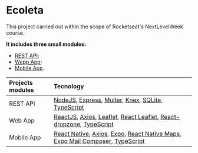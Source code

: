 # Ecoleta
This project carried out within the scope of Rocketseat's NextLevelWeek course.

**It includes three small modules:**
- [REST API](https://github.com/DannyelPina/Ecoleta/tree/master/server "REST API");
- [Wepp App](https://github.com/DannyelPina/Ecoleta/tree/master/web "Wepp App");
- [Mobile App](https://github.com/DannyelPina/Ecoleta/tree/master/mobile "Mobile App").

|  Projects modules | Tecnology  |
| :------------ | :------------ |
| REST API | [NodeJS](https://nodejs.org/en/ "NodeJS"), [Express](https://expressjs.com/ "Express"), [Multer](https://www.npmjs.com/package/multer "Multer"), [Knex](http://knexjs.org/ "Knex"), [SQLite](https://www.sqlite.org/index.html "SQLite"), [TypeScript](https://www.typescriptlang.org/ "TypeScript")  |
| Web App  | [ReactJS](https://reactjs.org/ "ReactJS"), [Axios](https://www.npmjs.com/package/axios "Axios"), [Leaflet](https://leafletjs.com/ "Leaflet"), [React Leaflet](https://react-leaflet.js.org/ "React Leaflet"), [React-dropzone](https://github.com/react-dropzone/react-dropzone "React-dropzone"), [TypeScript](https://www.typescriptlang.org/ "TypeScript")  |
| Mobile App  | [React Native](https://reactnative.dev/ "React Native"), [Axios](https://www.npmjs.com/package/axios "Axios"),  [Expo](https://expo.io/ "Expo"), [React Native Maps](https://github.com/react-native-community/react-native-maps "React Native Maps"), [Expo Mail Composer](https://docs.expo.io/versions/latest/sdk/mail-composer/ "Expo Mail Composer"), [TypeScript](https://www.typescriptlang.org/ "TypeScript")   |
